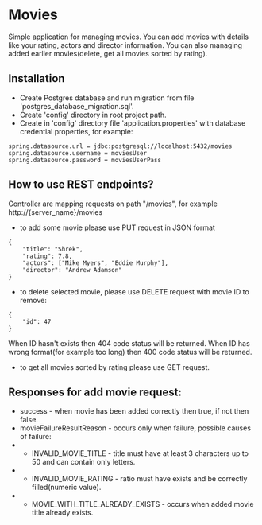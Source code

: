 # Movies

Simple application for managing movies. You can add movies with details like your rating, actors and director information. You can also managing added earlier movies(delete, get all movies sorted by rating).

## Installation

* Create Postgres database and run migration from file 'postgres_database_migration.sql'.
* Create 'config' directory in root project path.
* Create in 'config' directory file 'application.properties' with database credential properties, for example:

```
spring.datasource.url = jdbc:postgresql://localhost:5432/movies
spring.datasource.username = moviesUser
spring.datasource.password = moviesUserPass
```

## How to use REST endpoints?
Controller are mapping requests on path "/movies", for example http://{server_name}/movies
* to add some movie please use PUT request in JSON format

```
{
	"title": "Shrek",
	"rating": 7.8,
	"actors": ["Mike Myers", "Eddie Murphy"],
	"director": "Andrew Adamson"
}
```

* to delete selected movie, please use DELETE request with movie ID to remove:
```
{
	"id": 47
}
```

When ID hasn't exists then 404 code status will be returned. When ID has wrong format(for example too long) then 400 code status will be returned. 

* to get all movies sorted by rating please use GET request.
  
## Responses for add movie request:
  * success - when movie has been added correctly then true, if not then false.
  * movieFailureResultReason - occurs only when failure, possible causes of failure:
  * * INVALID_MOVIE_TITLE - title must have at least 3 characters up to 50 and can contain only letters.
  * * INVALID_MOVIE_RATING - ratio must have exists and be correctly filled(numeric value).
  * * MOVIE_WITH_TITLE_ALREADY_EXISTS - occurs when added movie title already exists.
